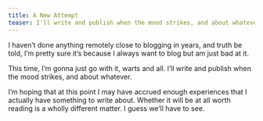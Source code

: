 ```yaml
---
title: A New Attempt
teaser: I'll write and publish when the mood strikes, and about whatever.
---
```


<p>I haven’t done anything remotely close to blogging in years, and truth be told, I’m pretty sure it’s because I always want to blog but am just bad at it.</p>

<p>This time, I’m gonna just go with it, warts and all. I’ll write and publish when the mood strikes, and about whatever.</p>

<p>I’m hoping that at this point I may have accrued enough experiences that I actually have something to write about. Whether it will be at all worth reading is a wholly different matter. I guess we’ll have to see.</p>